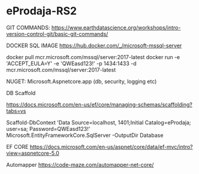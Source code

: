 # eProdaja-RS2
GIT COMMANDS: https://www.earthdatascience.org/workshops/intro-version-control-git/basic-git-commands/

DOCKER SQL IMAGE https://hub.docker.com/_/microsoft-mssql-server

docker pull mcr.microsoft.com/mssql/server:2017-latest docker run -e 'ACCEPT_EULA=Y' -e 'QWEasd123!' -p 1434:1433 -d mcr.microsoft.com/mssql/server:2017-latest

NUGET: Microsoft.Aspnetcore.app (db, security, logging etc)

DB Scaffold

https://docs.microsoft.com/en-us/ef/core/managing-schemas/scaffolding?tabs=vs

Scaffold-DbContext 'Data Source=localhost, 1401;Initial Catalog=eProdaja; user=sa; Password=QWEasd123!' Microsoft.EntityFrameworkCore.SqlServer -OutputDir Database

EF CORE
https://docs.microsoft.com/en-us/aspnet/core/data/ef-mvc/intro?view=aspnetcore-5.0

Automapper https://code-maze.com/automapper-net-core/
